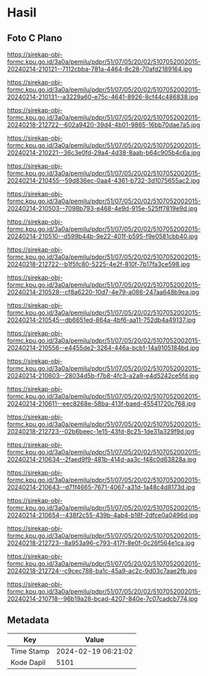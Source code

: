 # Hasil

## Foto C Plano

https://sirekap-obj-formc.kpu.go.id/3a0a/pemilu/pdpr/51/07/05/20/02/5107052002015-20240214-210121--7112cbba-781a-4464-8c28-70afd2189164.jpg

https://sirekap-obj-formc.kpu.go.id/3a0a/pemilu/pdpr/51/07/05/20/02/5107052002015-20240214-210131--a3229a60-e75c-4641-8926-8cf44c486838.jpg

https://sirekap-obj-formc.kpu.go.id/3a0a/pemilu/pdpr/51/07/05/20/02/5107052002015-20240218-212722--602a9420-39d4-4b01-9865-16bb70dae7a5.jpg

https://sirekap-obj-formc.kpu.go.id/3a0a/pemilu/pdpr/51/07/05/20/02/5107052002015-20240214-210221--36c3e0fd-29a4-4d38-8aab-b64c905b4c6a.jpg

https://sirekap-obj-formc.kpu.go.id/3a0a/pemilu/pdpr/51/07/05/20/02/5107052002015-20240214-210455--59d836ec-0aa4-4361-b732-3d1075655ac2.jpg

https://sirekap-obj-formc.kpu.go.id/3a0a/pemilu/pdpr/51/07/05/20/02/5107052002015-20240214-210503--7098b793-e468-4e9d-915e-525ff7819e9d.jpg

https://sirekap-obj-formc.kpu.go.id/3a0a/pemilu/pdpr/51/07/05/20/02/5107052002015-20240214-210510--d599b44b-9e22-401f-b595-f9e0581cbb40.jpg

https://sirekap-obj-formc.kpu.go.id/3a0a/pemilu/pdpr/51/07/05/20/02/5107052002015-20240218-212722--b1f5fc80-5225-4e2f-810f-7b17fa3ce598.jpg

https://sirekap-obj-formc.kpu.go.id/3a0a/pemilu/pdpr/51/07/05/20/02/5107052002015-20240214-210528--cf8a6220-10d7-4e79-a086-247aa648b9ea.jpg

https://sirekap-obj-formc.kpu.go.id/3a0a/pemilu/pdpr/51/07/05/20/02/5107052002015-20240214-210545--db6651ed-864a-4bf6-aa11-752db4a49137.jpg

https://sirekap-obj-formc.kpu.go.id/3a0a/pemilu/pdpr/51/07/05/20/02/5107052002015-20240214-210556--e4455de2-3264-446a-bcb1-14a9105184bd.jpg

https://sirekap-obj-formc.kpu.go.id/3a0a/pemilu/pdpr/51/07/05/20/02/5107052002015-20240214-210603--28034d5b-f7b8-4fc3-a2a9-e4d5242ce5fd.jpg

https://sirekap-obj-formc.kpu.go.id/3a0a/pemilu/pdpr/51/07/05/20/02/5107052002015-20240214-210611--eec8268e-58ba-413f-baed-45541720c768.jpg

https://sirekap-obj-formc.kpu.go.id/3a0a/pemilu/pdpr/51/07/05/20/02/5107052002015-20240218-212723--02b6beec-1e15-43fd-8c25-1de31a329f9d.jpg

https://sirekap-obj-formc.kpu.go.id/3a0a/pemilu/pdpr/51/07/05/20/02/5107052002015-20240214-210634--2faed9f9-481b-414d-aa3c-f48c0d63828a.jpg

https://sirekap-obj-formc.kpu.go.id/3a0a/pemilu/pdpr/51/07/05/20/02/5107052002015-20240214-210643--d71f4665-7671-4067-a31d-1a48c4d8173d.jpg

https://sirekap-obj-formc.kpu.go.id/3a0a/pemilu/pdpr/51/07/05/20/02/5107052002015-20240214-210654--438f2c55-439b-4ab4-b18f-2dfce0a0496d.jpg

https://sirekap-obj-formc.kpu.go.id/3a0a/pemilu/pdpr/51/07/05/20/02/5107052002015-20240218-212723--8a953a96-c793-417f-8e0f-0c26f564e1ca.jpg

https://sirekap-obj-formc.kpu.go.id/3a0a/pemilu/pdpr/51/07/05/20/02/5107052002015-20240218-212724--c9cec788-ba1c-45a9-ac2c-9d03c7aae2fb.jpg

https://sirekap-obj-formc.kpu.go.id/3a0a/pemilu/pdpr/51/07/05/20/02/5107052002015-20240214-210718--96b19a28-bcad-4207-840e-7c07cadcb774.jpg


## Metadata

| Key        | Value               |
| ---------- | ------------------- |
| Time Stamp | 2024-02-19 06:21:02 |
| Kode Dapil | 5101                |



